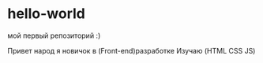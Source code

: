 # hello-world
мой первый репозиторий :)

Привет народ я новичок в (Front-end)разработке
Изучаю (HTML CSS JS) 
